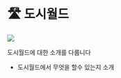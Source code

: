 # 🛣️ 도시월드

![](../../../.gitbook/assets/2022-07-04\_02.12.09.png)

도시월드에 대한 소개를 다룹니다&#x20;

* 도시월드에서 무엇을 할수 있는지 소개
